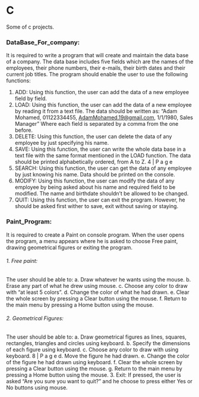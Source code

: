 # C
Some of c projects.


### DataBase_For_company:
It is required to write a program that will create and maintain the data base of a company.
The data base includes five fields which are the names of the employees, their phone numbers, their e-mails, their birth dates and their current job titles.
The program should enable the user to use the following functions:
1. ADD: Using this function, the user can add the data of a new employee field by field.
2. LOAD: Using this function, the user can add the data of a new employee by reading it from a text file. The data should be written as: “Adam Mohamed, 01122334455, AdamMohamed.19@gmail.com, 1/1/1980, Sales Manager” Where each field is separated by a comma from the one before.
3. DELETE: Using this function, the user can delete the data of any employee by just specifying his name.
4. SAVE: Using this function, the user can write the whole data base in a text file with the same format mentioned in the LOAD function. The data should be printed alphabetically ordered, from A to Z.
4 | P a g e
5. SEARCH: Using this function, the user can get the data of any employee by just knowing his name. Data should be printed on the console.
6. MODIFY: Using this function, the user can modify the data of any employee by being asked about his name and required field to be modified. The name and birthdate shouldn’t be allowed to be changed.
7. QUIT: Using this function, the user can exit the program. However, he should be asked first wither to save, exit without saving or staying.


### Paint_Program:
It is required to create a Paint on console program. When the user opens the program, a menu appears where he is asked to choose Free paint, drawing geometrical figures or exiting the program.
###### 1. Free paint:
The user should be able to:
a. Draw whatever he wants using the mouse.
b. Erase any part of what he drew using mouse.
c. Choose any color to draw with “at least 5 colors”.
d. Change the color of what he had drawn.
e. Clear the whole screen by pressing a Clear button using the mouse.
f. Return to the main menu by pressing a Home button using the mouse.
###### 2. Geometrical Figures:
The user should be able to:
a. Draw geometrical figures as lines, squares, rectangles, triangles and circles using keyboard.
b. Specify the dimensions of each figure using keyboard.
c. Choose any color to draw with using keyboard.
8 | P a g e
d. Move the figure he had drawn.
e. Change the color of the figure he had drawn using keyboard.
f. Clear the whole screen by pressing a Clear button using the mouse.
g. Return to the main menu by pressing a Home button using the mouse.
3. Exit:
If pressed, the user is asked “Are you sure you want to quit?” and he choose to press either Yes or No buttons using mouse.
